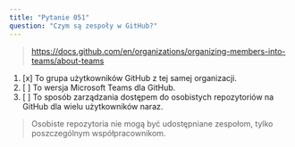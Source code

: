 ```yaml
---
title: "Pytanie 051"
question: "Czym są zespoły w GitHub?"
---
```



> https://docs.github.com/en/organizations/organizing-members-into-teams/about-teams  
1. [x] To grupa użytkowników GitHub z tej samej organizacji.  
1. [ ] To wersja Microsoft Teams dla GitHub.  
1. [ ] To sposób zarządzania dostępem do osobistych repozytoriów na GitHub dla wielu użytkowników naraz.  
> Osobiste repozytoria nie mogą być udostępniane zespołom, tylko poszczególnym współpracownikom.  
